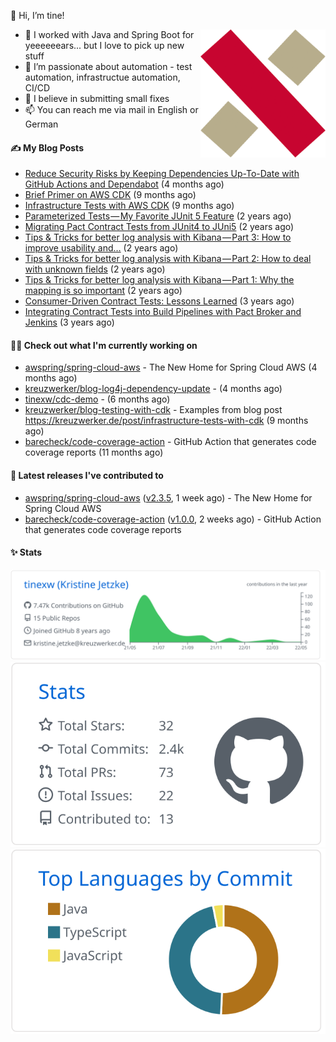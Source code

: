 👋 Hi, I’m tine!

<img align="right" src="https://raw.githubusercontent.com/kreuzwerkerbot/kreuzwerkerbot/master/assets/xw.png" width="200">

- 🌱 I worked with Java and Spring Boot for yeeeeeears... but I love to pick up new stuff
- 💪 I’m passionate about automation - test automation, infrastructue automation, CI/CD
- 🧹 I believe in submitting small fixes
- 📫 You can reach me via mail in English or German

#### ✍️ My Blog Posts

- [Reduce Security Risks by Keeping Dependencies Up-To-Date with GitHub Actions and Dependabot](https://medium.com/kreuzwerker-gmbh/reduce-security-risks-by-keeping-dependencies-up-to-date-with-github-actions-and-dependabot-e4ca2da48c63?source=rss-89559c85e3f4------2) (4 months ago)
- [Brief Primer on AWS CDK](https://medium.com/kreuzwerker-gmbh/brief-primer-on-aws-cloud-development-kit-cdk-a538d1263c1d?source=rss-89559c85e3f4------2) (9 months ago)
- [Infrastructure Tests with AWS CDK](https://medium.com/kreuzwerker-gmbh/infrastructure-tests-with-cdk-99e8a163286a?source=rss-89559c85e3f4------2) (9 months ago)
- [Parameterized Tests — My Favorite JUnit 5 Feature](https://medium.com/kreuzwerker-gmbh/my-favorite-feature-of-junit-5-or-why-you-should-upgrade-to-junit-5-4cf88478863?source=rss-89559c85e3f4------2) (2 years ago)
- [Migrating Pact Contract Tests from JUnit4 to JUni5](https://medium.com/kreuzwerker-gmbh/migrating-pact-contract-tests-from-junit4-to-juni5-d02194637903?source=rss-89559c85e3f4------2) (2 years ago)
- [Tips &amp; Tricks for better log analysis with Kibana — Part 3: How to improve usability and…](https://medium.com/kreuzwerker-gmbh/tips-tricks-for-better-log-analysis-with-kibana-part-3-2205266a7779?source=rss-89559c85e3f4------2) (2 years ago)
- [Tips &amp; Tricks for better log analysis with Kibana — Part 2: How to deal with unknown fields](https://medium.com/kreuzwerker-gmbh/tips-tricks-for-better-log-analysis-with-kibana-part-2-6ec33634b4e7?source=rss-89559c85e3f4------2) (2 years ago)
- [Tips &amp; Tricks for better log analysis with Kibana — Part 1: Why the mapping is so important](https://medium.com/kreuzwerker-gmbh/tips-tricks-for-better-log-analysis-with-kibana-part-1-7167af111310?source=rss-89559c85e3f4------2) (2 years ago)
- [Consumer-Driven Contract Tests: Lessons Learned](https://medium.com/kreuzwerker-gmbh/consumer-driven-contract-tests-lessons-learned-b4e1ac471d0c?source=rss-89559c85e3f4------2) (3 years ago)
- [Integrating Contract Tests into Build Pipelines with Pact Broker and Jenkins](https://medium.com/kreuzwerker-gmbh/integrating-contract-tests-into-build-pipelines-with-pact-broker-and-jenkins-674d21c3f44b?source=rss-89559c85e3f4------2) (3 years ago)

#### 👩‍💻 Check out what I'm currently working on

- [awspring/spring-cloud-aws](https://github.com/awspring/spring-cloud-aws) - The New Home for Spring Cloud AWS (4 months ago)
- [kreuzwerker/blog-log4j-dependency-update](https://github.com/kreuzwerker/blog-log4j-dependency-update) -  (4 months ago)
- [tinexw/cdc-demo](https://github.com/tinexw/cdc-demo) -  (6 months ago)
- [kreuzwerker/blog-testing-with-cdk](https://github.com/kreuzwerker/blog-testing-with-cdk) - Examples from blog post https://kreuzwerker.de/post/infrastructure-tests-with-cdk (9 months ago)
- [barecheck/code-coverage-action](https://github.com/barecheck/code-coverage-action) - GitHub Action that generates code coverage reports (11 months ago)

#### 🔭 Latest releases I've contributed to

- [awspring/spring-cloud-aws](https://github.com/awspring/spring-cloud-aws) ([v2.3.5](https://github.com/awspring/spring-cloud-aws/releases/tag/v2.3.5), 1 week ago) - The New Home for Spring Cloud AWS
- [barecheck/code-coverage-action](https://github.com/barecheck/code-coverage-action) ([v1.0.0](https://github.com/barecheck/code-coverage-action/releases/tag/v1.0.0), 2 weeks ago) - GitHub Action that generates code coverage reports


#### ✨ Stats

  [![](https://raw.githubusercontent.com/tinexw/tinexw/master/profile-summary-card-output/github/0-profile-details.svg)](https://github.com/vn7n24fzkq/github-profile-summary-cards)
  [![](https://raw.githubusercontent.com/tinexw/tinexw/master/profile-summary-card-output/github/3-stats.svg)](https://github.com/vn7n24fzkq/github-profile-summary-cards)
  [![](https://raw.githubusercontent.com/tinexw/tinexw/master/profile-summary-card-output/github/2-most-commit-language.svg)](https://github.com/vn7n24fzkq/github-profile-summary-cards)
